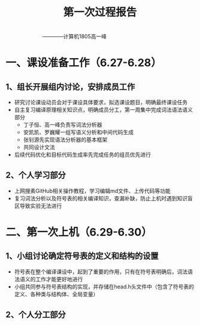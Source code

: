 <div align='center' ><h1 style="text-align:center">第一次过程报告 </h1></div>
&emsp;&emsp;&emsp;&emsp;&emsp;&emsp;&emsp;&emsp;&emsp;&emsp;&emsp;&emsp;&emsp;&emsp;&emsp;&emsp;&emsp;&emsp;&emsp;&emsp;&emsp;&emsp;&emsp;&emsp;&emsp;&emsp;&emsp;&emsp;&emsp;&emsp;&emsp;&emsp;&emsp;&emsp;&emsp;&emsp;&emsp;&emsp;&emsp;&emsp;&emsp;&emsp;&emsp;————计算机1805高一峰


# 一、课设准备工作（6.27-6.28）
## 1、组长开展组内讨论，安排成员工作
 * 研究讨论课设动员会对于课设具体要求，拟选课设题目，明确最终课设任务
 * 自主复习编译原理相关知识点，明确成员分工，第一周集中完成词法语法语义部分
    - 丁子恒、高一峰负责写词法分析器
    - 安凯凯、罗巍耀一组写语义分析和中间代码生成
    - 张钊源先实现语法分析器的基本框架
    - 共同设计文法
 * 后续代码优化和目标代码生成率先完成任务的组员优先进行
 
 ## 2、个人学习部分
  * 上网搜素GitHub相关操作教程，学习编辑md文件、上传代码等功能
  * 复习词法分析以及符号表的相关编译知识，查漏补缺，防止上机时遇到知识盲区导致实验无法进行
# 二、第一次上机（6.29-6.30）
## 1、小组讨论确定符号表的定义和结构的设置
 * 符号表在整个编译课设中，起到了重要的作用，只有在符号表明确后，词法语法语义的工作才能更好地进行
 * 小组共同参与符号表结构的实现，并存储在head.h头文件中（包含了符号表的定义、各种类与结构体、全局变量）
 ## 2、个人分工部分
